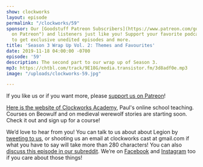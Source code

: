 ```yaml
---
show: clockworks
layout: episode
permalink: "/clockworks/59"
sponsor: Our [Goodstuff Patreon Subscribers](https://www.patreon.com/goodstuff "Goodstuff
  on Patreon") and listeners just like you! Support your favorite podcasts directly
  to get exclusive unedited episodes and more.
title: 'Season 3 Wrap Up Vol. 2: Themes and Favourites'
date: 2019-11-18 04:00:00 -0700
episode: '59'
description: The second part to our wrap up of Season 3.
mp3: https://chtbl.com/track/9E18G/media.transistor.fm/3d8adf0e.mp3
image: "/uploads/clockworks-59.jpg"

---
```

If you like us or if you want more, please [support us on Patreon](https://www.patreon.com/clockworkscast)!  
  
[Here is the website of Clockworks Academy](https://clockworksacademy.com/), Paul's online school teaching. Courses on Beowulf and on medieval werewolf stories are starting soon. Check it out and sign up for a course!

We’d love to hear from you! You can talk to us about about Legion by [tweeting to us](http://www.twitter.com/clockworkscast), or shooting us an email at clockworks cast at gmail.com if what you have to say will take more than 280 characters! You can also [discuss this episode in our subreddit](https://www.reddit.com/r/Goodstuff_fm/). We’re on [Facebook](http://facebook.com/clockworkscast) and [Instagram](https://www.instagram.com/clockworkscast) too if you care about those things!